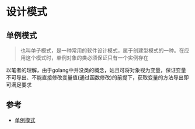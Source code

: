 # 设计模式
## 单例模式
>也叫单子模式，是一种常用的软件设计模式，属于创建型模式的一种。在应用这个模式时，单例对象的类必须保证只有一个实例存在

以笔者的理解，由于golang中并没类的概念，姑且可将对象视为变量，保证变量不可导出、不能直接修改变量值(通过函数修改)的前提下，获取变量的方法导出即可满足要求


## 参考
- [单例模式](https://zh.m.wikipedia.org/zh-hans/%E5%8D%95%E4%BE%8B%E6%A8%A1%E5%BC%8F)